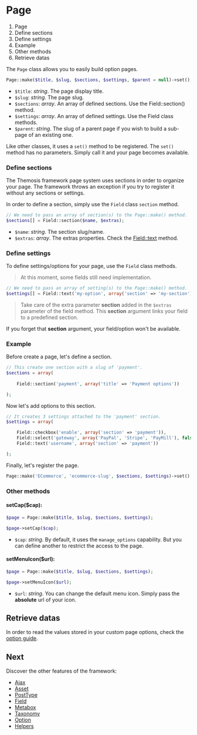 Page
====

1. Page
2. Define sections
3. Define settings
4. Example
5. Other methods
6. Retrieve datas

The `Page` class allows you to easily build option pages.

```php
Page::make($title, $slug, $sections, $settings, $parent = null)->set();
```

* `$title`: _string_. The page display title.
* `$slug`: _string_. The page slug.
* `$sections`: _array_. An array of defined sections. Use the Field::section() method.
* `$settings`: _array_. An array of defined settings. Use the Field class methods.
* `$parent`: _string_. The slug of a parent page if you wish to build a sub-page of an existing one.

Like other classes, it uses a `set()` method to be registered. The `set()` method has no parameters. Simply call it and your page becomes available.

### Define sections

The Themosis framework page system uses sections in order to organize your page. The framework throws an exception if you try to register it without any sections or settings.

In order to define a section, simply use the `Field` class `section` method.

```php
// We need to pass an array of section(s) to the Page::make() method.
$sections[] = Field::section($name, $extras);
```

* `$name`: _string_. The section slug/name.
* `$extras`: _array_. The extras properties. Check the [Field::text](https://github.com/themosis/documentation/blob/master/field.md) method.

### Define settings

To define settings/options for your page, use the `Field` class methods.

> At this moment, some fields still need implementation.

```php
// We need to pass an array of setting(s) to the Page::make() method.
$settings[] = Field::text('my-option', array('section' => 'my-section'));
```
> Take care of the extra parameter **section** added in the `$extras` parameter of the field method. This **section** argument links your field to a predefined section.

If you forget that **section** argument, your field/option won't be available.

### Example

Before create a page, let's define a section.

```php
// This create one section with a slug of 'payment'.
$sections = array(
	
	Field::section('payment', array('title' => 'Payment options'))

);
```

Now let's add options to this section.

```php
// It creates 3 settings attached to the 'payment' section.
$settings = array(

	Field::checkbox('enable', array('section' => 'payment')),
	Field::select('gateway', array('PayPal', 'Stripe', 'PayMill'), false, array('section' => 'payment')),
	Field::text('username', array('section' => 'payment'))

);
```
Finally, let's register the page.

```php
Page::make('ECommerce', 'ecommerce-slug', $sections, $settings)->set();
```

### Other methods

#### setCap($cap):

```php
$page = Page::make($title, $slug, $sections, $settings);

$page->setCap($cap);
```

* `$cap`: _string_. By default, it uses the `manage_options` capability. But you can define another to restrict the access to the page.

#### setMenuIcon($url):

```php
$page = Page::make($title, $slug, $sections, $settings);

$page->setMenuIcon($url);
```

* `$url`: _string_. You can change the default menu icon. Simply pass the **absolute** url of your icon.

## Retrieve datas

In order to read the values stored in your custom page options, check the [option guide](https://github.com/themosis/documentation/blob/master/option.md).


Next
----

Discover the other features of the framework:

* [Ajax](https://github.com/themosis/documentation/blob/master/ajax.md)
* [Asset](https://github.com/themosis/documentation/blob/master/asset.md)
* [PostType](https://github.com/themosis/documentation/blob/master/posttype.md)
* [Field](https://github.com/themosis/documentation/blob/master/field.md)
* [Metabox](https://github.com/themosis/documentation/blob/master/metabox.md)
* [Taxonomy](https://github.com/themosis/documentation/blob/master/taxonomy.md)
* [Option](https://github.com/themosis/documentation/blob/master/option.md)
* [Helpers](https://github.com/themosis/documentation/blob/master/helpers.md)



